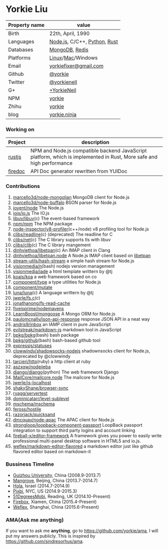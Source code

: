 Yorkie Liu
======================================


| Property name | value |
|---------------|-------|
| Birth         | 22th, April, 1990 |
| Languages     | [Node.js](http://nodejs.org), C/C++, [Python](https://www.python.org/), [Rust](http://www.rust-lang.org/) |
| Databases     | [MongoDB](https://www.mongodb.com/), [Redis](http://redis.io) |
| Platforms     | [Linux](https://github.com/torvalds/linux)/[Mac](https://www.apple.com)/Windows |
| Email         | [yorkiefixer@gmail.com](mailto://yorkiefixer@gmail.com) |
| Github        | [@yorkie](https://github.com/yorkie) |
| Twitter       | [@yorkienell](https://twitter.com/yorkienell) |
| G+            | [+YorkieNeil](https://plus.google.com/+YorkieNeil/posts) |
| NPM           | [yorkie](https://www.npmjs.org/~yorkie) |
| Zhihu         | [yorkie](http://www.zhihu.com/people/yorkie) |
| blog          | [yorkie.ninja](http://yorkie.ninja/) |

### Working on

| Project | description |
|---------|-------------|
| [rustjs](https://github.com/yorkie/rust.js) | NPM and Node.js compatible backend JavaScript platform, which is implemented in Rust, More safe and high performance |
| [firedoc](https://github.com/fireball-x/firedoc) | API Doc generator rewritten from YUIDoc |

### Contributions

1. [marcello3d/node-mongolian](https://github.com/marcello3d/node-mongolian/commits?author=yorkie) MongoDB client for Node.js
2. [marcello3d/node-buffalo](https://github.com/marcello3d/node-buffalo/commits?author=yorkie) BSON parser for Node.js
3. [joyent/node](https://github.com/joyent/node/commits?author=yorkie) The Node.js
4. [iojs/io.js](https://github.com/nodejs/io.js/commits?author=yorkie) The IO.js
4. [libuv/libuv](https://github.com/joyent/libuv/commits?author=yorkie)(c) The event-based framework
5. [npm/npm](https://github.com/npm/npm/commits?author=yorkie) The NPM package
6. [node-inspector/v8-profiler](https://github.com/node-inspector/v8-profiler/commits?author=yorkie)(c++/node) v8 profiling tool for Node.js
7. [clibs/readline](https://github.com/clibs/readline/commits?author=yorkie)(c) (deprecated) The readline for C
8. [clibs/net](https://github.com/clibs/net/commits?author=yorkie)(c) The C library supports tls with libuv
9. [clibs/clib](https://github.com/clibs/clib/commits?author=yorkie)(c) The C library mangement
10. [dinhviethoa/libetpan](https://github.com/dinhviethoa/libetpan/commits?author=yorkie)(c) An IMAP client in Clang
11. [dinhviethoa/libetpan.node](https://github.com/dinhviethoa/libetpan.node/commits?author=yorkie) A Node.js IMAP client based on [libetpan](https://github.com/dinhviethoa/libetpan)
12. [stream-utils/hash-stream](https://github.com/stream-utils/hash-stream/commits?author=yorkie) a simple hash stream for Node.js
13. [visionmedia/n](https://github.com/visionmedia/n/commits?author=yorkie)(bash) nodejs version management
14. [visionmedia/jade](https://github.com/visionmedia/jade/commits?author=yorkie) a html template writtern by @tj
15. [koajs/koa](https://github.com/koajs/koa/commits?author=yorkie) a web framework based on co
16. [component/type](https://github.com/component/type/commits?author=yorkie) a type utilities for Node.js
17. [component/mutate](https://github.com/component/mutate/commits?author=yorkie)
18. [luna/luna](https://github.com/luna/luna/commits?author=yorkie)(c) A language writtern by @tj
19. [jwerle/fs.c](https://github.com/jwerle/fs.c/commits?author=yorkie)(c) 
20. [jonathanong/fs-read-cache](https://github.com/jonathanong/fs-read-cache/commits?author=yorkie)
21. [fiveisprime/nodemavens](https://github.com/fiveisprime/nodemavens/commits?author=yorkie)
22. [LearnBoost/mongoose](https://github.com/LearnBoost/mongoose/commits?author=yorkie) A Mongo ORM for Node.js
23. [paulomcnally/json-api-response](https://github.com/paulomcnally/json-api-response/commits?author=yorkie) response JSON API in a neat way
24. [andris9/inbox](https://github.com/andris9/inbox/commits?author=yorkie) an IAMP client in pure JavaScript
25. [evilstreak/markdown-js](https://github.com/evilstreak/markdown-js/commits?author=yorkie) markdown tool in JavaScript
26. [bpkg/bpkg](https://github.com/bpkg/bpkg/commits?author=yorkie)(bash) bash package
27. [bpkg/github](https://github.com/bpkg/github/commits?author=yorkie)(bash) bash-based github tool
28. [expressjs/statuses](https://github.com/expressjs/statuses/commits?author=yorkie)
29. [clowwindy/shadowsocks-nodejs](https://github.com/clowwindy/shadowsocks-nodejs/commits?author=yorkie) shadownsocks client for Node.js, deprecated by @clowwindy
30. [tarcieri/http](https://github.com/tarcieri/http/commits?author=yorkie)(ruby) a http client at ruby
31. [aszxqw/nodejieba](https://github.com/aszxqw/nodejieba/commits/master?author=yorkie)
32. [django/django](https://github.com/django/django/commits/master?author=yorkie)(python) The web framework Django
33. [MailCore/mailcore.node](https://github.com/MailCore/mailcore.node/commits/master?author=yorkie) The mailcore for Node.js
34. [jwerle/is-localhost](https://github.com/jwerle/is-localhost/commits?author=yorkie)
35. [shakyShane/browser-sync](https://github.com/shakyShane/browser-sync/commits?author=yorkie)
36. [rvagg/servertest](https://github.com/rvagg/servertest/commits?author=yorkie)
37. [dominicatarr/level-sublevel](https://github.com/dominicatarr/level-sublevel/commits?author=yorkie)
38. [mschema/mschema](https://github.com/mschema/mschema/commits?author=yorkie)
39. [feross/hostile](https://github.com/feross/hostile/commits?author=yorkie)
40. [razorjack/quicksand](https://github.com/razorjack/quicksand/commits?author=yorkie)
41. [dmcquay/node-apac](https://github.com/dmcquay/node-apac/commits?author=yorkie) The APAC client for Node.js
42. [strongloop/loopback-component-passport](https://github.com/strongloop/loopback-component-passport/commits?author=yorkie) LoopBack passport integration to support third party logins and account linking
43. [fireball-x/editor-framework](https://github.com/fireball-x/editor-framework/commits?author=yorkie) A framework gives you power to easily write professional multi-panel desktop software in HTML5 and io.js.
44. [weflex/markdown-editor-flavored](https://github.com/weflex/markdown-editor-flavored/commits?author=yorkie) a markdown editor just like github flavored editor based on markdown-it

### Bussiness Timeline

* [Guizhou University](http://www.gzu.edu.cn/en/), China (2008.9-2013.7)
* [Mangrove](http://waveapp.im/), Beijing, China (2013.7-2014.7)
* [Hola](http://hola.org/), Israel (2014.7-2014.9)
* [Pixbi](https://github.com/pixbi), NYC, US (2014.9-2015.3)
* [51DegreesMobi](https://github.com/51Degreesmobi), Reading, UK (2014.10-Present)
* [Firebox](https://github.com/fireball-x), Xiamen, China (2015.4-Present)
* [Weflex](https://github.com/weflex), Shanghai, China (2015.6-Present)

### AMA(Ask me anything)

If you want to ask me **anything**, go to https://github.com/yorkie/ama, I will put my answers
publicly. This is inspired by https://github.com/sindresorhus/ama.
